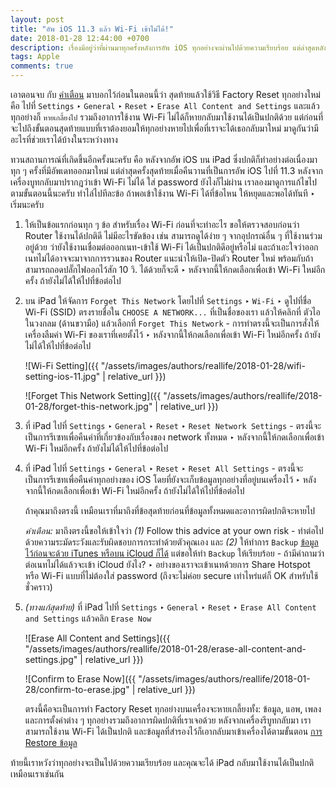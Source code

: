 ```yaml
---
layout: post
title: "อัพ iOS 11.3 แล้ว Wi-Fi เข้าไม่ได้!"
date: 2018-01-28 12:44:00 +0700
description: เรื่องมีอยู่ว่าที่ผ่านมาทุกครั้งหลังการอัพ iOS ทุกอย่างจะผ่านไปด้วยความเรียบร้อย แต่ล่าสุดหลังจากที่มีการอัพ iPad เป็น iOS 11.3 เกิดการใช้งานในส่วนของ Wi-Fi ไม่ได้ คือ ใส่ password ยังไงเครื่องก็ยังไม่ยอมเข้าให้ (ทั้ง ๆ ที่ใส่ password ไม่ผิดแน่ๆ) แล้วเราจะแก้ไขอะไรได้บ้าง?
tags: Apple
comments: true
---
```

เอาตอนจบ กับ [คำเตือน](#caution) มาบอกไว้ก่อนในตอนนี้ว่า สุดท้ายแล้วใช้วิธี Factory Reset ทุกอย่างใหม่ คือ ไปที่ `Settings` ‣ `General` ‣ `Reset` ‣ `Erase All Content and Settings` และแล้วทุกอย่างก็ `หายเกลี้ยงไป` รวมถึงอาการใช้งาน Wi-Fi ไม่ได้ก็หายกลับมาใช้งานได้เป็นปกติด้วย แต่ก่อนที่จะไปถึงขั้นตอนสุดท้ายแบบที่เราต้องยอมให้ทุกอย่างหายไปเพื่อที่เราจะได้เธอกลับมาใหม่ มาดูกันว่ามีอะไรที่ช่วยเราได้บ้างในระหว่างทาง

ทวนสถานการณ์ที่เกิดขึ้นอีกครั้งนะครับ คือ หลังจากอัพ iOS บน iPad ซึ่งปกติก็ทำอย่างต่อเนื่องมาทุก ๆ ครั้งที่มีอัพเดทออกมาใหม่ แต่ล่าสุดครั้งสุดท้ายเมื่อคืนวานที่เป็นการอัพ iOS ไปที่ 11.3 หลังจากเครื่องบูทกลับมาปรากฎว่าเข้า Wi-Fi ไม่ได้ ใส่ password ยังไงก็ไม่ผ่าน เราลองมาดูการแก้ไขไปตามขั้นตอนนี้นะครับ ทำไล่ไปทีละข้อ ถ้าพอเข้าใช้งาน Wi-Fi ได้ที่ข้อไหน ให้หยุดและพอได้ทันที ‣ เริ่มนะครับ

1. ให้เป็นข้อแรกก่อนทุก ๆ ข้อ สำหรับเรื่อง Wi-Fi ก่อนที่จะทำอะไร ขอให้ตรวจสอบก่อนว่า Router ใช้งานได้ปกติดี ไม่มีอะไรขัดข้อง เช่น สามารถดูได้ง่าย ๆ จากอุปกรณ์อื่น ๆ ที่ใช้งานร่วมอยู่ด้วย ว่ายังใช้งานเชื่อมต่อออกเนท-เข้าใช้ Wi-Fi ได้เป็นปกติดีอยู่หรือไม่ และถ้าเอะใจว่าออกเนทไม่ได้อาจจะมาจากการรวนของ Router แนะนำให้เปิด-ปิดตัว Router ใหม่ พร้อมกับถ้าสามารถถอดปลั๊กไฟออกไว้สัก 10 วิ. ได้ด้วยก็จะดี ‣ หลังจากนี้ให้กดเลือกเพื่อเข้า Wi-Fi ใหม่อีกครั้ง ถ้ายังไม่ได้ให้ไปที่ข้อต่อไป

2. บน iPad ให้จัดการ `Forget This Network` โดยไปที่ `Settings` ‣ `Wi-Fi` ‣ ดูไปที่ชื่อ Wi-Fi (SSID) ตรงรายชื่อใน `CHOOSE A NETWORK...` ที่เป็นชื่อของเรา แล้วให้คลิกที่ ตัวไอในวงกลม (ด้านขวามือ) แล้วเลือกที่ `Forget This Network` - การทำตรงนี้จะเป็นการสั่งให้เครื่องลืมค่า Wi-Fi ของเราที่เคยตั้งไว้ ‣ หลังจากนี้ให้กดเลือกเพื่อเข้า Wi-Fi ใหม่อีกครั้ง ถ้ายังไม่ได้ให้ไปที่ข้อต่อไป

    ![Wi-Fi Setting]({{ "/assets/images/authors/reallife/2018-01-28/wifi-setting-ios-11.jpg" | relative_url }})

    ![Forget This Network Setting]({{ "/assets/images/authors/reallife/2018-01-28/forget-this-network.jpg" | relative_url }})

3. ที่ iPad ไปที่ `Settings` ‣ `General` ‣ `Reset` ‣ `Reset Network Settings` - ตรงนี้จะเป็นการรีเซทเพื่อคืนค่าที่เกี่ยวข้องกับเรื่องของ network ทั้งหมด ‣ หลังจากนี้ให้กดเลือกเพื่อเข้า Wi-Fi ใหม่อีกครั้ง ถ้ายังไม่ได้ให้ไปที่ข้อต่อไป

4. ที่ iPad ไปที่ `Settings` ‣ `General` ‣ `Reset` ‣ `Reset All Settings` - ตรงนี้จะเป็นการรีเซทเพื่อคืนค่าทุกอย่างของ iOS โดยที่ยังจะเก็บข้อมูลทุกอย่างที่อยู่บนเครื่องไว้ ‣ หลังจากนี้ให้กดเลือกเพื่อเข้า Wi-Fi ใหม่อีกครั้ง ถ้ายังไม่ได้ให้ไปที่ข้อต่อไป

    ถ้าคุณมาถึงตรงนี้ เหมือนเราที่มาถึงที่ข้อสุดท้ายก่อนที่ข้อมูลทั้งหมดและอาการผิดปกติจะหายไป

    <a id="caution"></a>*คำเตือน:* มาถึงตรงนี้ขอให้เข้าใจว่า *(1)* Follow this advice at your own risk - ทำต่อไปด้วยความระมัดระวังและรับผิดชอบการกระทำด้วยตัวคุณเอง และ *(2)* ให้ทำการ `Backup` [ข้อมูลไว้ก่อนจะด้วย iTunes หรือบน iCloud ก็ได้](https://support.apple.com/th-th/HT203977) แต่ขอให้ทำ `Backup` ให้เรียบร้อย - ถ้ามีคำถามว่าต่อเนทไม่ได้แล้วจะเข้า iCloud ยังไง? ‣ อย่างของเราจะเข้าเนทด้วยการ Share Hotspot หรือ Wi-Fi แบบที่ไม่ต้องใส่ password (ถึงจะไม่ค่อย secure เท่าไหร่แต่ก็ OK สำหรับใช้ชั่วคราว)

5. *(ทางแก้สุดท้าย)* ที่ iPad ไปที่ `Settings` ‣ `General` ‣ `Reset` ‣ `Erase All Content and Settings` แล้วคลิก `Erase Now`

    ![Erase All Content and Settings]({{ "/assets/images/authors/reallife/2018-01-28/erase-all-content-and-settings.jpg" | relative_url }})

    ![Confirm to Erase Now]({{ "/assets/images/authors/reallife/2018-01-28/confirm-to-erase.jpg" | relative_url }})

    ตรงนี้คือจะเป็นการทำ Factory Reset ทุกอย่างบนเครื่องจะหายเกลี้ยงทั้ง: ข้อมูล, แอพ, เพลง และการตั้งค่าต่าง ๆ ทุกอย่างรวมถึงอาการผิดปกติที่เราเจอด้วย หลังจากเครื่องรีบูทกลับมา เราสามารถใช้งาน Wi-Fi ได้เป็นปกติ และข้อมูลที่สำรองไว้ก็เอากลับมาเข้าเครื่องได้ตามขั้นตอน [การ Restore ข้อมูล](https://support.apple.com/th-th/HT204184)


ท้ายนี้เราหวังว่าทุกอย่างจะเป็นไปด้วยความเรียบร้อย และคุณจะได้ iPad กลับมาใช้งานได้เป็นปกติเหมือนเราเช่นกัน
